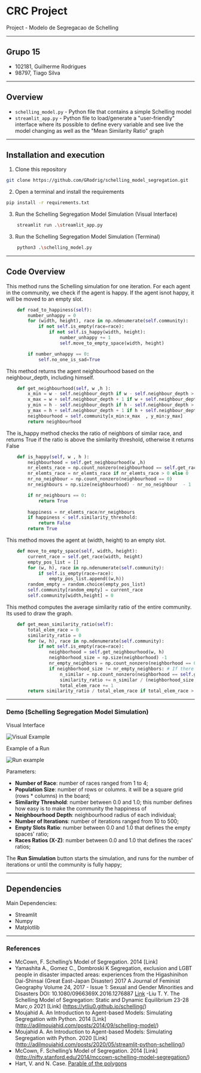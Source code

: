 # CRC Project
Project - Modelo de Segregacao de Schelling

---

## Grupo 15
- 102181, Guilherme Rodrigues
- 98797, Tiago Silva

---

## Overview

* `schelling_model.py` - Python file that contains a simple Schelling model
* `streamlit_app.py` - Python file to load/generate a "user-friendly" interface where its possible to define every variable and see live the model changing as well as the "Mean Similarity Ratio" graph


---

## Installation and execution

1. Clone this repository

```bash
git clone https://github.com/GRodrig/schelling_model_segregation.git
```

2. Open a terminal and install the requirements

```bash
pip install -r requirements.txt
```

3. Run the Schelling Segregation Model Simulation (Visual Interface)

```bash
    streamlit run .\streamlit_app.py
```

3. Run the Schelling Segregation Model Simulation (Terminal)

```bash
    python3 .\schelling_model.py
```

---


## Code Overview

This method runs the Schelling simulation for one iteration. For each agent in the community, we check if the agent is happy. If the agent isnot happy, it will be moved to an empty slot.

```python
    def road_to_happiness(self):
        number_unhappy = 0
        for (width, height), race in np.ndenumerate(self.community):
            if not self.is_empty(race=race):
                if not self.is_happy(width, height):
                    number_unhappy += 1
                    self.move_to_empty_space(width, height)   

        if number_unhappy == 0:
            self.no_one_is_sad=True
```

This method returns the agent neighbourhood based on the neighbour_depth, including himself.

```python
    def get_neighbourhood(self, w ,h ):
        x_min = w - self.neighbour_depth if w - self.neighbour_depth > 0 else 0
        x_max = w + self.neighbour_depth + 1 if w + self.neighbour_depth < self.width else self.width
        y_min = h - self.neighbour_depth if h - self.neighbour_depth > 0 else 0
        y_max = h + self.neighbour_depth + 1 if h + self.neighbour_depth < self.height else self.height
        neighbourhood = self.community[x_min:x_max  , y_min:y_max]
        return neighbourhood
```

The is_happy method checks the ratio of neighbors of similar race, and returns True if the ratio is above the similarity threshold, otherwise it returns False

```python
    def is_happy(self, w , h ):
        neighbourhood = self.get_neighbourhood(w ,h)
        nr_elemts_race = np.count_nonzero(neighbourhood == self.get_race(w ,h)) - 1
        nr_elemts_race = nr_elemts_race if nr_elemts_race > 0 else 0
        nr_no_neighbour = np.count_nonzero(neighbourhood == 0) 
        nr_neighbours = np.size(neighbourhood) - nr_no_neighbour  - 1

        if nr_neighbours == 0:
            return True
            
        happiness = nr_elemts_race/nr_neighbours
        if happiness < self.similarity_threshold:
            return False
        return True
```

This method moves the agent at (width, height) to an empty slot.

```python
    def move_to_empty_space(self, width, height):
        current_race = self.get_race(width, height)
        empty_pos_list = []
        for (w, h), race in np.ndenumerate(self.community):
            if self.is_empty(race=race):
                empty_pos_list.append((w,h))
        random_empty = random.choice(empty_pos_list)
        self.community[random_empty] = current_race
        self.community[width,height] = 0
```

This method computes the average similarity ratio of the entire community. Its used to draw the graph.

```python
    def get_mean_similarity_ratio(self):
        total_elem_race = 0
        similarity_ratio = 0
        for (w, h), race in np.ndenumerate(self.community):
            if not self.is_empty(race=race):
                neighborhood = self.get_neighbourhood(w, h)
                neighborhood_size = np.size(neighborhood) -1
                nr_empty_neighbors = np.count_nonzero(neighborhood == 0)
                if neighborhood_size != nr_empty_neighbors: # If there is neighbours
                    n_similar = np.count_nonzero(neighborhood == self.get_race(w ,h)) - 1
                    similarity_ratio += n_similar / (neighborhood_size - nr_empty_neighbors)
                    total_elem_race += 1
        return similarity_ratio / total_elem_race if total_elem_race > 0 else 0

```

---

### Demo (Schelling Segregation Model Simulation)

Visual Interface

![Visual Example](https://github.com/GRodrig/schelling_model_segregation/blob/master/imgs/interface.png.png "Visual Interface")

Example of a Run

![Run example](https://github.com/GRodrig/schelling_model_segregation/blob/master/imgs/example_run.png "Example of a Run")

Parameters:

- **Number of Race**: number of races ranged from 1 to 4;
- **Population Size**: number of rows or columns. it will be a square grid (rows * columns) in the board;
- **Similarity Threshold**: number between 0.0 and 1.0; this number defines how easy is to make the community the happiness of 
- **Neighbourhood Depth**: neighbourhood radius of each individual;
- **Number of Iterations**: number of iterations ranged from 10 to 500;
- **Empty Slots Ratio**: number between 0.0 and 1.0 that defines the empty spaces' ratio;
- **Races Ratios (X-Z)**: number between 0.0 and 1.0 that defines the races' ratios;

The **Run Simulation** button starts the simulation, and runs for the number of iterations or until the community is fully happy;

---

## Dependencies
Main Dependencies:
- Streamlit
- Numpy
- Matplotlib

---


### References

- McCown, F. Schelling’s Model of Segregation. 2014 [Link]
- Yamashita A., Gomez C., Dombroski K Segregation, exclusion and LGBT people in disaster
impacted areas: experiences from the Higashinihon Dai-Shinsai (Great East-Japan Disaster)
2017 A Journal of Feminist Geography Volume 24, 2017 - Issue 1: Sexual and Gender Minorities and Disasters DOI: 10.1080/0966369X.2016.1276887 [Link](https://www.tandfonline.com/doi/abs/10.1080/0966369X.2016.1276887)
-Liu T. Y. The Schelling Model of Segregation: Static and Dynamic Equilibrium 23-28 Marc¸o
2021 [Link] (https://ytliu0.github.io/schelling/)
- Moujahid A. An Introduction to Agent-based Models: Simulating Segregation with Python. 2014 [Link] (http://adilmoujahid.com/posts/2014/09/schelling-model/)
- Moujahid A. An Introduction to Agent-based Models: Simulating Segregation with Python. 2020 [Link] (http://adilmoujahid.com/posts/2020/05/streamlit-python-schelling/)
- McCown, F. Schelling’s Model of Segregation. 2014 [Link] (http://nifty.stanford.edu/2014/mccown-schelling-model-segregation/)
- Hart, V. and N. Case. [Parable of the polygons](https://ncase.me/polygons/)
